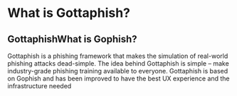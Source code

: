 # What is Gottaphish?

## GottaphishWhat is Gophish?

Gottaphish is a phishing framework that makes the simulation of real-world phishing attacks dead-simple. The idea behind Gottaphish is simple – make industry-grade phishing training available to everyone. Gottaphish is based on Gophish and has been improved to have the best UX experience and the infrastructure needed&#x20;
